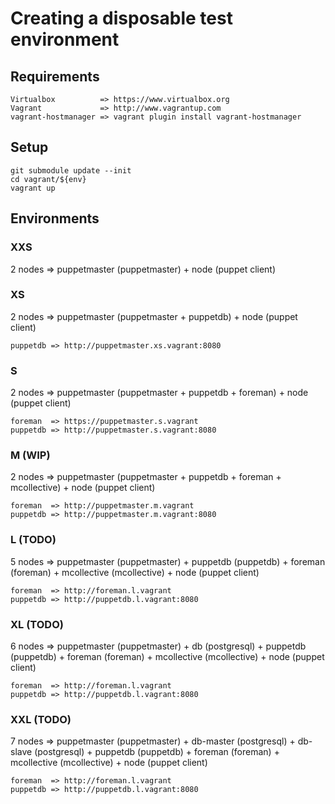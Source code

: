 # Creating a disposable test environment

## Requirements
    Virtualbox          => https://www.virtualbox.org
    Vagrant             => http://www.vagrantup.com
    vagrant-hostmanager => vagrant plugin install vagrant-hostmanager

## Setup
    git submodule update --init
    cd vagrant/${env}
    vagrant up
    
## Environments

### XXS
2 nodes => puppetmaster (puppetmaster) + node (puppet client)

### XS
2 nodes => puppetmaster (puppetmaster + puppetdb) + node (puppet client)

    puppetdb => http://puppetmaster.xs.vagrant:8080

### S
2 nodes => puppetmaster (puppetmaster + puppetdb + foreman) + node (puppet client)

    foreman  => https://puppetmaster.s.vagrant
    puppetdb => http://puppetmaster.s.vagrant:8080


### M (WIP)
2 nodes => puppetmaster (puppetmaster + puppetdb + foreman + mcollective) + node (puppet client)

    foreman  => http://puppetmaster.m.vagrant
    puppetdb => http://puppetmaster.m.vagrant:8080
    
### L (TODO)
5 nodes => puppetmaster (puppetmaster) + puppetdb (puppetdb) + foreman (foreman) + mcollective (mcollective) + node (puppet client)

    foreman  => http://foreman.l.vagrant
    puppetdb => http://puppetdb.l.vagrant:8080
    
    
### XL (TODO)
6 nodes => puppetmaster (puppetmaster) + db (postgresql) + puppetdb (puppetdb) + foreman (foreman) + mcollective (mcollective) + node (puppet client)

    foreman  => http://foreman.l.vagrant
    puppetdb => http://puppetdb.l.vagrant:8080
    
    
### XXL (TODO)
7 nodes => puppetmaster (puppetmaster) + db-master (postgresql) +  db-slave (postgresql) + puppetdb (puppetdb) + foreman (foreman) + mcollective (mcollective) + node (puppet client)

    foreman  => http://foreman.l.vagrant
    puppetdb => http://puppetdb.l.vagrant:8080